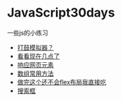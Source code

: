# JavaScript30days
一些js的小练习
- [打鼓模拟器？](https://github.com/cyy942465/JavaScript30days/tree/main/01-JavaScriptDrumKit)
- [看看现在几点了](https://github.com/cyy942465/JavaScript30days/tree/main/02-JSandCSSBlock)
- [响应网页元素](https://github.com/cyy942465/JavaScript30days/tree/main/03-CSSVariables)
- [数组常用方法](https://github.com/cyy942465/JavaScript30days/tree/main/04-ArrayCardioDay%201)
- [做完这个还不会flex布局我直接吃](https://github.com/cyy942465/JavaScript30days/tree/main/05-FlexPanelGallery) 
- [搜索框]()
